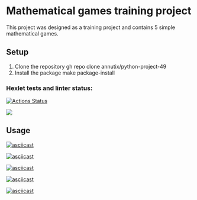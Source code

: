 # Mathematical games training project

This project was designed as a training project and contains 5 simple mathematical games.

## Setup

1. Clone the repository
    gh repo clone annutix/python-project-49
2. Install the package
    make package-install

### Hexlet tests and linter status:
[![Actions Status](https://github.com/annutix/python-project-49/actions/workflows/hexlet-check.yml/badge.svg)](https://github.com/annutix/python-project-49/actions)

<a href="https://codeclimate.com/github/annutix/python-project-49/maintainability"><img src="https://api.codeclimate.com/v1/badges/8344561a4e1e452e947c/maintainability" /></a>

## Usage

[![asciicast](https://asciinema.org/a/Rpa0IyVJB31LFVI1Vwn024HZb.svg)](https://asciinema.org/a/Rpa0IyVJB31LFVI1Vwn024HZb)

[![asciicast](https://asciinema.org/a/GvQLMkiPdwMpZMNmp5BXcuZ8b.svg)](https://asciinema.org/a/GvQLMkiPdwMpZMNmp5BXcuZ8b)

[![asciicast](https://asciinema.org/a/CQL8Q4LJlNNWDVG1xzaVPKKKG.svg)](https://asciinema.org/a/CQL8Q4LJlNNWDVG1xzaVPKKKG)

[![asciicast](https://asciinema.org/a/QE2ySZIWZk1W6Y4GY9Y9IBOFf.svg)](https://asciinema.org/a/QE2ySZIWZk1W6Y4GY9Y9IBOFf)

[![asciicast](https://asciinema.org/a/I3iXtXaViomoWOoqf6GZ73f3d.svg)](https://asciinema.org/a/I3iXtXaViomoWOoqf6GZ73f3d)